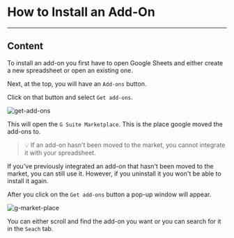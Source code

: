 ﻿---
author: Stefan-Stojanovic

type: normal

category: how-to

---

# How to Install an Add-On

---
## Content

To install an add-on you first have to open Google Sheets and either create a new spreadsheet or open an existing one.

Next, at the top, you will have an `Add-ons` button.

Click on that button and select `Get add-ons`.

![get-add-ons](https://img.enkipro.com/c71fd9454488d9cd67373e54a853cd04.png)

This will open the `G Suite Marketplace`. This is the place google moved the add-ons to.

> 💡 If an add-on hasn't been moved to the market, you cannot integrate it with your spreadsheet.

If you've previously integrated an add-on that hasn't been moved to the market, you can still use it. However, if you uninstall it you won't be able to install it again.

After you click on the `Get add-ons` button a pop-up window will appear.

![g-market-place](https://img.enkipro.com/80d0fcb7a92dfeb927791900534382ec.png)

You can either scroll and find the add-on you want or you can search for it in the `Seach` tab.